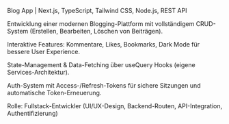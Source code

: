 Blog App | Next.js, TypeScript, Tailwind CSS, Node.js, REST API

Entwicklung einer modernen Blogging-Plattform mit vollständigem CRUD-System (Erstellen, Bearbeiten, Löschen von Beiträgen).

Interaktive Features: Kommentare, Likes, Bookmarks, Dark Mode für bessere User Experience.

State-Management & Data-Fetching über useQuery Hooks (eigene Services-Architektur).

Auth-System mit Access-/Refresh-Tokens für sichere Sitzungen und automatische Token-Erneuerung.

Rolle: Fullstack-Entwickler (UI/UX-Design, Backend-Routen, API-Integration, Authentifizierung)
